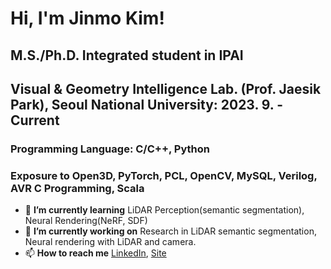 # Hi, I'm Jinmo Kim!  
  
## M.S./Ph.D. Integrated student in IPAI
## Visual & Geometry Intelligence Lab. (Prof. Jaesik Park), Seoul National University: 2023. 9. - Current
### Programming Language: C/C++, Python
### Exposure to Open3D, PyTorch, PCL, OpenCV, MySQL, Verilog, AVR C Programming, Scala
- 🌱 **I’m currently learning** LiDAR Perception(semantic segmentation), Neural Rendering(NeRF, SDF) 
- 🔭 **I’m currently working on**  Research in LiDAR semantic segmentation, Neural rendering with LiDAR and camera.
- 📫 **How to reach me** [LinkedIn](https://www.linkedin.com/in/jinmo-kim-3041501aa), [Site](https://jinmo.kim)

<!--
**JinmoKIM1012/JinmoKIM1012** is a ✨ _special_ ✨ repository because its `README.md` (this file) appears on your GitHub profile.

Here are some ideas to get you started:

- 🔭 I’m currently working on ...
- 🌱 I’m currently learning ...
- 👯 I’m looking to collaborate on ...
- 🤔 I’m looking for help with ...
- 💬 Ask me about ...
- 📫 How to reach me: ...
- 😄 Pronouns: ...
- ⚡ Fun fact: ...
-->
